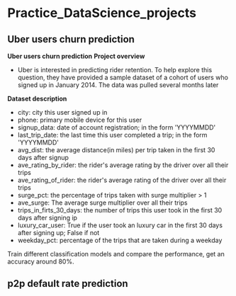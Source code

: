 # Practice_DataScience_projects
## Uber users churn prediction
**Uber users churn prediction**
**Project overview**
- Uber is interested in predicting rider retention. To help explore this question, they have provided a sample dataset of a cohort of users who signed up in January 2014. The data was pulled several months later

**Dataset description**
- city: city this user signed up in
- phone: primary mobile device for this user
- signup_data: date of account registration; in the form 'YYYYMMDD'
- last_trip_date: the last time this user completed a trip; in the form 'YYYYMMDD'
- avg_dist: the average distance(in miles) per trip taken in the first 30 days after signup
- ave_rating_by_rider: the rider's average rating by the driver over all their trips
- ave_rating_of_rider: the rider's average rating of the driver over all their trips
- surge_pct: the percentage of trips taken with surge multiplier > 1
- ave_surge: The average surge multiplier over all their trips
- trips_in_firts_30_days: the number of trips this user took in the first 30 days after signing ip
- luxury_car_user: True if the user took an luxury car in the first 30 days after signing up; False if not
- weekday_pct: percentage of the trips that are taken during a weekday

Train different classification models and compare the performance, get an accuracy around 80%.
## p2p default rate prediction
